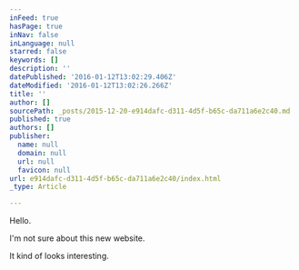 ```yaml
---
inFeed: true
hasPage: true
inNav: false
inLanguage: null
starred: false
keywords: []
description: ''
datePublished: '2016-01-12T13:02:29.406Z'
dateModified: '2016-01-12T13:02:26.266Z'
title: ''
author: []
sourcePath: _posts/2015-12-20-e914dafc-d311-4d5f-b65c-da711a6e2c40.md
published: true
authors: []
publisher:
  name: null
  domain: null
  url: null
  favicon: null
url: e914dafc-d311-4d5f-b65c-da711a6e2c40/index.html
_type: Article

---
```

Hello.

I'm not sure about this new website.

It kind of looks interesting.